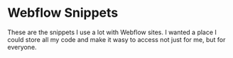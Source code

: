 # Webflow Snippets

These are the snippets I use a lot with Webflow sites. I wanted a place I could store all my code and make it wasy to access not just for me, but for everyone.
